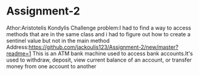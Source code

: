 # Assignment-2
Athor:Aristotelis Kondylis
Challenge problem:I had to find a way to access methods that are in the same class and i had to figure out how to create 
a sentinel value but not in the main method
Address:https://github.com/jackoulis123/Assignment-2/new/master?readme=1
This is an ATM bank machine used to access bank accounts.It's used to withdraw, deposit, view current balance of an account,
or transfer money from one account to another
